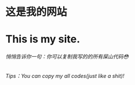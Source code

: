 # 这是我的网站
# This is my site.
<h6>悄悄告诉你一句：你可以复制我写的的所有屎山代码😳</h6>
<h6>Tips：You can copy my all codes(just like a shit)!</h6>

